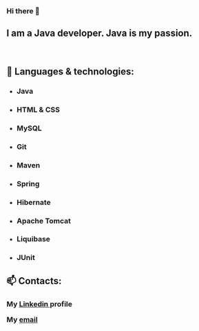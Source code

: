 ### Hi there 👋

<!--
**Sergey-Altshuler/Sergey-Altshuler** is a ✨ _special_ ✨ repository because its `README.md` (this file) appears on your GitHub profile.

Here are some ideas to get you started:

- 🔭 I’m currently working on ...
- 🌱 I’m currently learning ...
- 👯 I’m looking to collaborate on ...
- 🤔 I’m looking for help with ...
- 💬 Ask me about ...
- 📫 How to reach me: ...
- 😄 Pronouns: ...
- ⚡ Fun fact: ...
-->
<h2> I am a Java developer. Java is my passion. </h2>
<br>
<h2> 🧰 Languages & technologies: </h2>
<ul>
<li><h3> Java </h3></li>  
<li><h3> HTML & CSS </h3></li>   
<li><h3> MySQL </h3></li>    
<li><h3> Git </h3></li>   
<li><h3> Maven </h3></li>  
<li><h3> Spring </h3></li>  
<li><h3> Hibernate </h3></li>  
<li><h3> Apache Tomcat </h3></li>
<li><h3> Liquibase </h3></li>  
<li><h3> JUnit </h3></li>
</ul>
<h2> 📫 Contacts: </h2>

<h3> My <a href = "https://www.linkedin.com/in/sergey-altshuler/"> Linkedin </a> profile

My [email](mailto:altshuler-it@mail.ru)  </h3>


